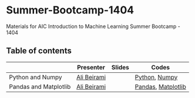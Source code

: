 # Summer-Bootcamp-1404
Materials for AIC Introduction to Machine Learning Summer Bootcamp - 1404

## Table of contents
|                                                       | Presenter                                                            | Slides                                                                                                                                                                                                                                                                                                                                                                        | Codes                                                                                                                                                                                                                                                        |
|-------------------------------------------------------|----------------------------------------------------------------------|-------------------------------------------------------------------------------------------------------------------------------------------------------------------------------------------------------------------------------------------------------------------------------------------------------------------------------------------------------------------------------|--------------------------------------------------------------------------------------------------------------------------------------------------------------------------------------------------------------------------------------------------------------|
| Python and Numpy                                      | [Ali Beirami](https://github.com/AliBeiramiii) |                                                                                                                                                                                                                                                                   | [Python](https://github.com/SBU-AIC/Summer-Bootcamp-1404/blob/main/Notebooks/01-Python-Numpy/Python.ipynb), [Numpy](https://github.com/SBU-AIC/Summer-Bootcamp-1404/blob/main/Notebooks/01-Python-Numpy/Numpy.ipynb) |
| Pandas and Matplotlib                                 | [Ali Beirami](https://github.com/AliBeiramiii)                         |                                                                                                                                                                                                                                                                                                                                                                               | [Pandas](https://github.com/SBU-AIC/Summer-Bootcamp-1403/blob/main/Notebooks/02-Pandas-Matplotlib/Pandas.ipynb), [Matplotlib](https://github.com/SBU-AIC/Summer-Bootcamp-1403/blob/main/Notebooks/02-Pandas-Matplotlib/Matplotlib.ipynb)                                                                                                                         |

